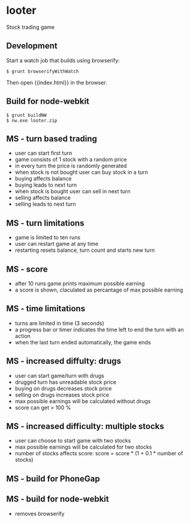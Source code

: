 looter
======

Stock trading game

## Development
Start a watch job that builds using browserify:

    $ grunt browserifyWithWatch

Then open {{index.html}} in the browser.

## Build for node-webkit
    $ grunt buildNW
    $ nw.exe looter.zip

## MS - turn based trading
* user can start first turn
* game consists of 1 stock with a random price
* in every turn the price is randomly generated
* when stock is not bought user can buy stock in a turn
* buying affects balance
* buying leads to next turn
* when stock is bought user can sell in next turn
* selling affects balance
* selling leads to next turn

## MS - turn limitations
* game is limited to ten runs
* user can restart game at any time
* restarting resets balance, turn count and starts new turn

## MS - score
* after 10 runs game prints maximum possible earning
* a score is shown, claculated as percantage of max possible earning

## MS - time limitations
* turns are limited in time (3 seconds)
* a progress bar or timer indicates the time left to end the turn with an action
* when the last turn ended automatically, the game ends

## MS - increased diffulty: drugs
* user can start game/turn with drugs
* drugged turn has unreadable stock price
* buying on drugs decreases stock price
* selling on drugs increases stock price
* max possible earnings will be calculated without drugs
* score can get > 100 %

## MS - increased difficulty: multiple stocks
* user can choose to start game with two stocks
* max possible earnings will be calculated for two stocks
* number of stocks affects score: score = score * (1 + 0.1 * number of stocks)

## MS - build for PhoneGap

## MS - build for node-webkit
* removes browserify <script> from index.html